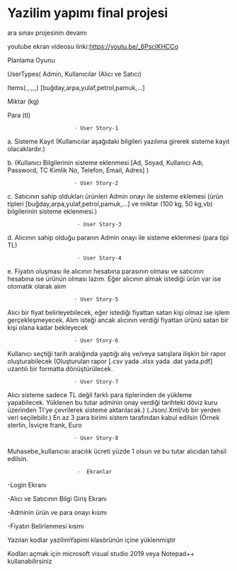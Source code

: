 # Yazilim yapımı final projesi
ara sınav projesinin devamı

youtube ekran videosu linki:https://youtu.be/_6PsclKHCCo
 
Planlama Oyunu

UserTypes( Admin, Kullanıcılar (Alıcı ve Satıcı)

Items(.,.,.,) [buğday,arpa,yulaf,petrol,pamuk,…]

Miktar (kg)

Para (tl)

                         · User Story-1

a. Sisteme Kayıt (Kullanıcılar aşağıdaki bilgileri yazılıma girerek sisteme kayıt olacaklardır.)

b. (Kullanıcı Bilgilerinin sisteme eklenmesi [Ad, Soyad, Kullanıcı Adı, Password, TC Kimlik No, Telefon, Email, Adres] )

                         · User Story-2

c. Satıcının sahip oldukları ürünleri Admin onayı ile sisteme eklemesi (ürün tipleri [buğday,arpa,yulaf,petrol,pamuk,…] ve miktar (100 kg, 50 kg,vb) bilgilerinin sisteme eklenmesi.)

                          · User Story-3

d. Alıcının sahip olduğu paranın Admin onayı ile sisteme eklenmesi (para tipi TL)

                          · User Story-4

e. Fiyatın oluşması ile alıcının hesabına parasının olması ve satıcının hesabına ise ürünün olması lazım. Eğer alıcının almak istediği ürün var ise otomatik olarak alım

                         · User Story-5
                         
Alıcı bir fiyat belirleyebilecek, eğer istediği fiyattan satan kişi olmaz ise işlem gerçekleşmeyecek. Alım isteği ancak alıcının verdiği fiyattan ürünü satan bir kişi olana kadar bekleyecek                         
                         
                         · User Story-6
                         
Kullanıcı seçtiği tarih aralığında yaptığı alış ve/veya satışlara ilişkin bir rapor oluşturabilecek (Oluşturulan rapor [.csv yada .xlsx yada .dat yada.pdf] uzantılı bir formatta dönüştürülecek. 

                         · User Story-7
                         
Alıcı sisteme sadece TL değil farklı para tiplerinden de yükleme yapabilecek. Yüklenen bu tutar adminin onay verdiği tarihteki döviz kuru üzerinden Tl’ye çevrilerek sisteme aktarılacak.) (.Json/.Xml/vb bir yerden veri seçilebilir.) En az 3 para birimi sistem tarafından kabul edilsin (Örnek sterlin, İsviçre frank, Euro
                         
                         · User Story-8
Muhasebe_kullanıcısı aracılık ücreti yüzde 1 olsun ve bu tutar alıcıdan tahsil edilsin.
                         

                          ·  Ekranlar
-Login Ekranı

-Alıcı ve Satıcının Bilgi Giriş Ekranı

-Adminin ürün ve para onayı kısmı

-Fiyatın Belirlenmesi kısmı






Yazılan kodlar yazilimYapimi klasörünün içine yüklenmiştir

Kodları açmak için microsoft visual studio 2019 veya Notepad++ kullanabilirsiniz




